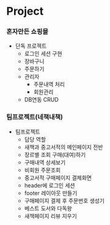 # Project
### 혼자만든 쇼핑몰
* 단독 프로젝트
  * 로그인 세션 구현
  * 장바구니
  * 주문하기
  * 관리자
    * 주문내역 처리
    * 회원관리
  * DB연동 CRUD
### 팀프로젝트(네책내책)
* 팀프로젝트
  * 담당 역할
   * 새책과 중고서적의 메인페이지 전반
   * 장르별 조회 구매(대여)하기
   * 구매내역 상세보기
   * 비회원 주문조회
   * 중고서적 구매페이지 결제화면
   * header에 로그인 세션
   * footer 레이아웃 만들기
   * 구매페이지 결제 후 주문번호 생성기
   * 베스트 도서와 다독왕
   * 새책페이지 리뷰 지우기
